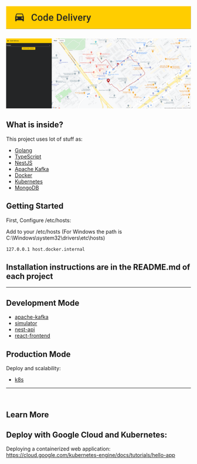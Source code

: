 <h1 align="center">
    <img src="./.github/logo.png" alt="Image of an atom and React Boilerplate written beside."/>
</h1>

<p align="center">
  <img src="./.github/demo1.png" alt="Image of a robot behind a notebook." />
</p>

## What is inside?

This project uses lot of stuff as:

- [Golang](https://golang.org/)
- [TypeScript](https://www.typescriptlang.org/)
- [NestJS](https://nestjs.com/)
- [Apache Kafka](https://kafka.apache.org/)
- [Docker](https://www.docker.com/)
- [Kubernetes](https://kubernetes.io/)
- [MongoDB](https://www.mongodb.com/)

## Getting Started

First, Configure /etc/hosts:

Add to your /etc/hosts (For Windows the path is  C:\Windows\system32\drivers\etc\hosts)
```
127.0.0.1 host.docker.internal
```
## Installation instructions are in the README.md of each project
---
## Development Mode
- [apache-kafka](https://github.com/MessiasJunio/real-time-delivery/tree/main/apache-kafka)
- [simulator](https://github.com/MessiasJunio/real-time-delivery/tree/main/simulator)
- [nest-api](https://github.com/MessiasJunio/real-time-delivery/tree/main/nest-api)
- [react-frontend](https://github.com/MessiasJunio/real-time-delivery/tree/main/nest-api)

## Production Mode
Deploy and scalability:
- [k8s](https://github.com/codeedu/imersao-fsfc2/tree/main/k8s)
---

&nbsp;

## Learn More

## Deploy with Google Cloud and Kubernetes:

Deploying a containerized web application: https://cloud.google.com/kubernetes-engine/docs/tutorials/hello-app

